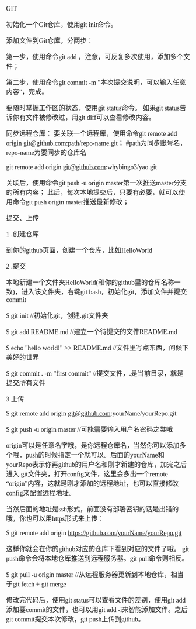 <font face="微软雅黑" size=4>

GIT

初始化一个Git仓库，使用git init命令。

添加文件到Git仓库，分两步：

第一步，使用命令git add <file>，注意，可反复多次使用，添加多个文件；

第二步，使用命令git commit -m "本次提交说明，可以输入任意内容"，完成。

要随时掌握工作区的状态，使用git status命令。
如果git status告诉你有文件被修改过，用git diff可以查看修改内容。


同步远程仓库：
要关联一个远程库，使用命令git remote add origin git@github.com:path/repo-name.git；
#path为同步账号名，repo-name为要同步的仓库名

git remote add origin git@github.com:whybingo3/yao.git


关联后，使用命令git push -u origin master第一次推送master分支的所有内容；
此后，每次本地提交后，只要有必要，就可以使用命令git push origin master推送最新修改；





提交、上传

1 .创建仓库

到你的github页面，创建一个仓库，比如HelloWorld



2 .提交

本地新建一个文件夹HelloWorld(和你的github里的仓库名称一致)，进入该文件夹，右键git bash，初始化git，添加文件并提交commit


$ git init //初始化git，创建.git文件夹

$ git add README.md //建立一个待提交的文件README.md

$ echo "hello world!" >> README.md  //文件里写点东西，问候下美好的世界

$ git commit . -m "first commit" //提交文件，.是当前目录，就是提交所有文件


3 上传


$ git remote add origin git@github.com:yourName/yourRepo.git

$ git push -u origin master //可能需要输入用户名密码之类哦


origin可以是任意名字哦，是你远程仓库名，当然你可以添加多个哦，push的时候指定一个就可以。后面的yourName和yourRepo表示你再github的用户名和刚才新建的仓库，加完之后进入.git文件夹，打开config文件，这里会多出一个remote “origin”内容，这就是刚才添加的远程地址，也可以直接修改config来配置远程地址。



当然后面的地址是ssh形式，前面没有部署密钥的话是出错的哦，你也可以用https形式来上传：


$ git remote add origin https://github.com/yourName/yourRepo.git


这样你就会在你的github对应的仓库下看到对应的文件了哦。
git push命令会将本地仓库推送到远程服务器。git pull命令则相反。


$ git pull -u origin master //从远程服务器更新到本地仓库，相当于git fetch + git merge

修改完代码后，使用git status可以查看文件的差别，使用git add 添加要commit的文件，也可以用git add -i来智能添加文件。之后git commit提交本次修改，git push上传到github。


</font>

